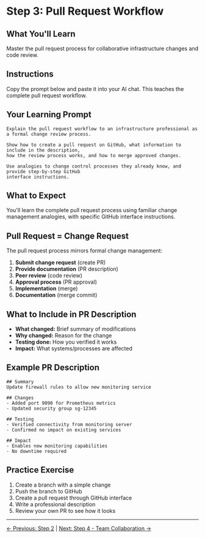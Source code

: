 # Step 3: Pull Request Workflow

## What You'll Learn
Master the pull request process for collaborative infrastructure changes and code review.

## Instructions
Copy the prompt below and paste it into your AI chat. This teaches the complete pull request workflow.

## Your Learning Prompt

```
Explain the pull request workflow to an infrastructure professional as a formal change review process. 

Show how to create a pull request on GitHub, what information to include in the description, 
how the review process works, and how to merge approved changes. 

Use analogies to change control processes they already know, and provide step-by-step GitHub 
interface instructions.
```

## What to Expect
You'll learn the complete pull request process using familiar change management analogies, with specific GitHub interface instructions.

## Pull Request = Change Request
The pull request process mirrors formal change management:
1. **Submit change request** (create PR)
2. **Provide documentation** (PR description)
3. **Peer review** (code review)
4. **Approval process** (PR approval)
5. **Implementation** (merge)
6. **Documentation** (merge commit)

## What to Include in PR Description
- **What changed:** Brief summary of modifications
- **Why changed:** Reason for the change
- **Testing done:** How you verified it works
- **Impact:** What systems/processes are affected

## Example PR Description
```
## Summary
Update firewall rules to allow new monitoring service

## Changes
- Added port 9090 for Prometheus metrics
- Updated security group sg-12345

## Testing
- Verified connectivity from monitoring server
- Confirmed no impact on existing services

## Impact
- Enables new monitoring capabilities
- No downtime required
```

## Practice Exercise
1. Create a branch with a simple change
2. Push the branch to GitHub
3. Create a pull request through GitHub interface
4. Write a professional description
5. Review your own PR to see how it looks

---
[← Previous: Step 2](./step-2-creating-branches.md) | [Next: Step 4 - Team Collaboration →](./step-4-team-collaboration.md)
